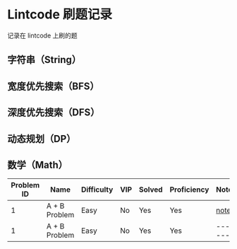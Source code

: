 # Lintcode 刷题记录

记录在 lintcode 上刷的题

## 字符串（String）


## 宽度优先搜索（BFS）


## 深度优先搜索（DFS）


## 动态规划（DP）

## 数学（Math）

| Problem ID | Name | Difficulty | VIP | Solved | Proficiency | Note |
| ------ | ------ | ------ | ------ | ------ | ------ | ------ |
| 1 | A + B Problem | Easy | No | Yes | Yes | [note](https://github.com/draftbk/Algorithm/blob/master/Notes/T1.%20A%20%2B%20B%20Problem.md) |
| 1 | A + B Problem | Easy | No | Yes | Yes | ------ |

